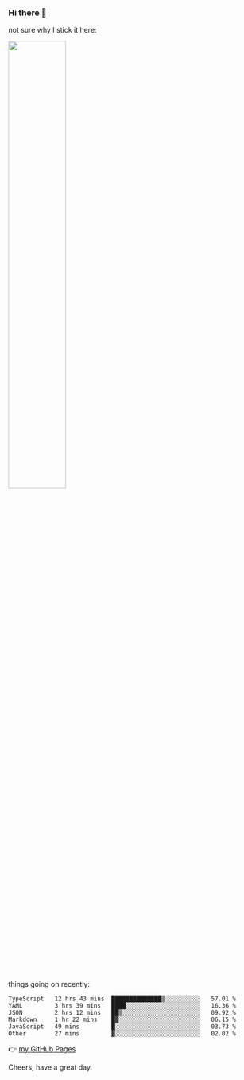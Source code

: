 ### Hi there 👋

not sure why I stick it here:

[<img width="48%" src="https://github-readme-stats.vercel.app/api?username=ykzhukian&show_icons=true&theme=dracula">](https://github.com/anuraghazra/github-readme-stats)


things going on recently:

<!--START_SECTION:waka-->

```text
TypeScript   12 hrs 43 mins  ██████████████▒░░░░░░░░░░   57.01 %
YAML         3 hrs 39 mins   ████░░░░░░░░░░░░░░░░░░░░░   16.36 %
JSON         2 hrs 12 mins   ██▒░░░░░░░░░░░░░░░░░░░░░░   09.92 %
Markdown     1 hr 22 mins    █▓░░░░░░░░░░░░░░░░░░░░░░░   06.15 %
JavaScript   49 mins         █░░░░░░░░░░░░░░░░░░░░░░░░   03.73 %
Other        27 mins         ▓░░░░░░░░░░░░░░░░░░░░░░░░   02.02 %
```

<!--END_SECTION:waka-->

👉 [my GitHub Pages](https://ykzhukian.github.io)

Cheers, have a great day.

